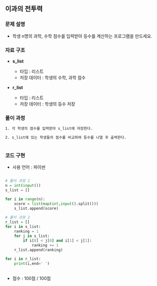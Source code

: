 ## 이과의 전투력

### 문제 설명

- 학생 n명의 과학, 수학 점수를 입력받아 등수를 계산하는 프로그램을 만드세요.

### 자료 구조

- **s_list**
    - 타입 : 리스트
    - 저장 데이터 : 학생의 수학, 과학 점수 

- **r_list**
    - 타입 : 리스트
    - 저장 데이터 : 학생의 등수 저장

### 풀이 과정

```txt
1. 각 학생의 점수를 입력받아 s_list에 저장한다.

2. s_list에 있는 학생들의 점수를 비교하여 등수를 나열 후 출력한다.



```

### 코드 구현
- 사용 언어 : 파이썬

```python

# 풀이 과정 1
n = int(input())
s_list = []

for i in range(n):
    score = list(map(int,input().split()))
    s_list.append(score)
    
# 풀이 과정 2
r_list = []
for i in s_list:
    ranking = 1
    for j in s_list:
        if i[0] < j[0] and i[1] < j[1]:
            ranking += 1
    r_list.append(ranking)
    
for i in r_list:
    print(i,end=' ')
    
```

- 점수 : 100점 / 100점
